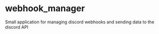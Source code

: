 # webhook_manager

Small application for managing discord webhooks and sending data to the discord API
